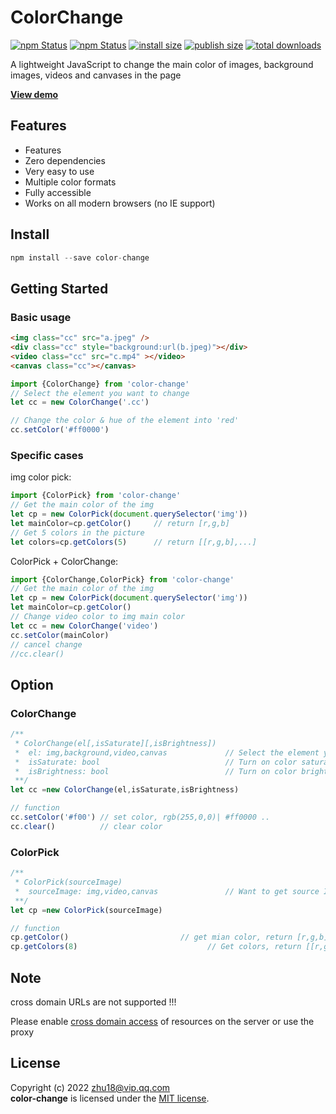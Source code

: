 # ColorChange


[![npm Status](https://badgen.net/npm/v/color-change/?icon=npm)](https://www.npmjs.com/package/color-change)
[![npm Status](https://badgen.net/npm/license/color-change)](https://www.npmjs.com/package/color-change)
[![install size](https://badgen.net/packagephobia/install/color-change)](https://www.npmjs.com/package/color-change)
[![publish size](https://badgen.net/packagephobia/publish/color-change)](https://www.npmjs.com/package/color-change)
[![total downloads](https://badgen.net/npm/dt/color-change)](https://www.npmjs.com/package/color-change)


A lightweight JavaScript to change the main color of images, background images, videos and canvases in the page

[**View demo**](https://coloris.js.org/examples.html)

## Features

* Features
* Zero dependencies
* Very easy to use
* Multiple color formats
* Fully accessible
* Works on all modern browsers (no IE support)

## Install
```javascript
npm install --save color-change
```

## Getting Started
### Basic usage
```html
<img class="cc" src="a.jpeg" />
<div class="cc" style="background:url(b.jpeg)"></div>
<video class="cc" src="c.mp4" ></video>
<canvas class="cc"></canvas>
```
```javascript
import {ColorChange} from 'color-change'
// Select the element you want to change
let cc = new ColorChange('.cc')

// Change the color & hue of the element into 'red'
cc.setColor('#ff0000')
```
 
### Specific cases
img color pick:
```javascript
import {ColorPick} from 'color-change'
// Get the main color of the img
let cp = new ColorPick(document.querySelector('img'))
let mainColor=cp.getColor()     // return [r,g,b]
// Get 5 colors in the picture
let colors=cp.getColors(5)      // return [[r,g,b],...]
```

ColorPick + ColorChange:
```javascript
import {ColorChange,ColorPick} from 'color-change'
// Get the main color of the img
let cp = new ColorPick(document.querySelector('img'))
let mainColor=cp.getColor()     
// Change video color to img main color
let cc = new ColorChange('video')
cc.setColor(mainColor)
// cancel change
//cc.clear()
```
## Option
### ColorChange
```javascript
/**
 * ColorChange(el[,isSaturate][,isBrightness])
 *  el: img,background,video,canvas             // Select the element you want to change
 *  isSaturate: bool                            // Turn on color saturation recognition.
 *  isBrightness: bool                          // Turn on color brightness recognition.
 **/ 
let cc =new ColorChange(el,isSaturate,isBrightness)

// function
cc.setColor('#f00') // set color, rgb(255,0,0)| #ff0000 ..
cc.clear()          // clear color
```
### ColorPick
```javascript
/**
 * ColorPick(sourceImage)
 *  sourceImage: img,video,canvas               // Want to get source Image of the color
 **/ 
let cp =new ColorPick(sourceImage)

// function
cp.getColor()                         // get mian color, return [r,g,b]
cp.getColors(8)                             // Get colors, return [[r,g,b],...]
```
## Note
cross domain URLs are not supported !!!

Please enable [cross domain access](https://www.google.com/search?q=access+control+allow+origin) 
of resources on the server or use the proxy 

## License

Copyright (c) 2022 zhu18@vip.qq.com  
**color-change** is licensed under the [MIT license](https://github.com/zhu18/color-change/LICENSE).